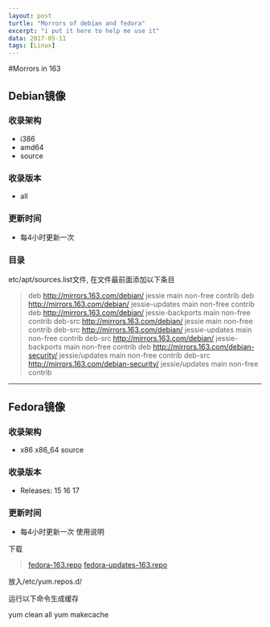 ```yaml
---
layout: post
turtle: "Morrors of debian and fedora"
excerpt: "i put it here to help me use it"
data: 2017-05-11
tags: [Linux]
---
```

#Morrors in 163

## Debian镜像
### 收录架构

*    i386
*    amd64
*    source

### 收录版本 
*    all

### 更新时间

* 每4小时更新一次

### 目录

etc/apt/sources.list文件, 在文件最前面添加以下条目

> deb http://mirrors.163.com/debian/ jessie main non-free contrib
> deb http://mirrors.163.com/debian/ jessie-updates main non-free contrib
> deb http://mirrors.163.com/debian/ jessie-backports main non-free contrib
> deb-src http://mirrors.163.com/debian/ jessie main non-free contrib
> deb-src http://mirrors.163.com/debian/ jessie-updates main non-free contrib
> deb-src http://mirrors.163.com/debian/ jessie-backports main non-free contrib
> deb http://mirrors.163.com/debian-security/ jessie/updates main non-free contrib
> deb-src http://mirrors.163.com/debian-security/ jessie/updates main non-free contrib

***
## Fedora镜像

### 收录架构

* x86 x86_64 source

### 收录版本

* Releases: 15 16 17

### 更新时间

* 每4小时更新一次
使用说明

下载
> [fedora-163.repo](http://mirrors.163.com/.help/fedora-163.repo)
> [fedora-updates-163.repo](http://mirrors.163.com/.help/fedora-updates-163.repo)

放入/etc/yum.repos.d/

运行以下命令生成缓存

yum clean all
yum makecache




